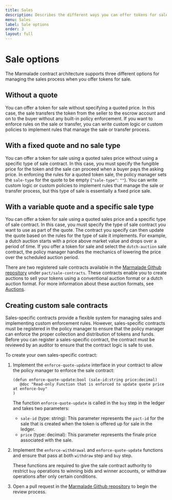 ```yaml
---
title: Sales
description: Describes the different ways you can offer tokens for sale and how to create and use sales-specific contracts.
menu: Sales
label: Sale options
order: 3
layout: full
---
```


# Sale options

The Marmalade contract architecture supports three different options for managing the sales process when you offer tokens for sale.

## Without a quote

You can offer a token for sale without specifying a quoted price.
In this case, the sale transfers the token from the seller to the escrow account and on to the buyer without any built-in policy enforcement. 
If you want to enforce rules on the sale or transfer, you can write custom logic or custom policies to implement rules that manage the sale or transfer process.

## With a fixed quote and no sale type

You can offer a token for sale using a quoted sales price without using a specific type of sale contract.
In this case, you must specify the fungible price for the token and the sale can proceed when a buyer pays the asking price. 
In enforcing the rules for a quoted token sale, the policy manager sets the `sale-type` for the quote to be empty (`"sale-type"`: `""`).
You can write custom logic or custom policies to implement rules that manage the sale or transfer process, but this type of sale is essentially a fixed price sale.

## With a variable quote and a specific sale type

You can offer a token for sale using a quoted sales price and a specific type of sale contract.
In this case, you must specify the type of sale contract you want to use as part of the quote.
The contract you specify can then update the quote based on the rules for the type of sale it implements.
For example, a dutch auction starts with a price above market value and drops over a period of time.
If you offer a token for sale and select the `dutch-auction` sale contract, the policy manager handles the mechanics of lowering the price over the scheduled auction period.

There are two registered sale contracts available in the [Marmalade Github repository](https://github.com/kadena-io/marmalade/tree/v2/pact/sale-contracts) under `pact/sale-contracts`.
These contracts enable you to create auctions to sell your tokens using a conventional auction format or a dutch auction format.
For more information about these auction formats, see [Auctions](/build/nft-marmalade/sales/auctions).

## Creating custom sale contracts

Sales-specific contracts provide a flexible system for managing sales and implementing custom enforcement rules.
However, sales-specific contracts must be registered in the policy manager to ensure that the policy manager can enforce the proper collection and distribution of tokens and funds. 
Before you can register a sales-specific contract, the contract must be reviewed by an auditor to ensure that the contract logic is safe to use.

To create your own sales-specific contract:

1. Implement the `enforce-quote-update` interface in your contract to allow the policy manager to enforce the sale
contract:
   
   ```pact
   (defun enforce-quote-update:bool (sale-id:string price:decimal)
      @doc "Read-only Function that is enforced to update quote price at enforce-buy"
   )
   ```
   
   The function `enforce-quote-update` is called in the `buy` step in the ledger and takes two parameters:
   
   - `sale-id` (type: string): This parameter represents the `pact-id` for the sale that is created when the token is offered up for sale in the ledger.
   - `price` (type: decimal): This parameter represents the finale price associated with the sale.

1. Implement the `enforce-withdrawal` and `enforce-quote-update` functions and ensure that pass at both `withdraw` step and `buy` step.
   
   These functions are required to give the sale contract authority to restrict `buy` operations to winning bids and winner accounts, or withdraw operations after only certain conditions. 

1. Open a pull request in the [Marmalade Github repository](https://github.com/kadena-io/marmalade/tree/main/pact/sale-contracts) to begin the review process.

